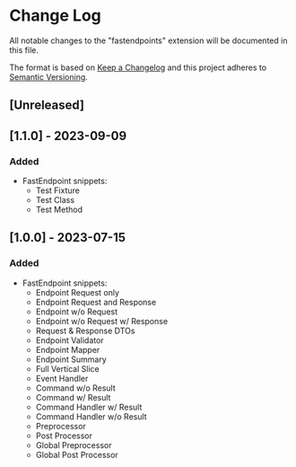 # Change Log

All notable changes to the "fastendpoints" extension will be documented in this file.

The format is based on [Keep a Changelog](https://keepachangelog.com/en/1.0.0/) and this project adheres to [Semantic Versioning](https://semver.org/spec/v2.0.0.html).

## [Unreleased]

## [1.1.0] - 2023-09-09
### Added
- FastEndpoint snippets:
  - Test Fixture
  - Test Class
  - Test Method
## [1.0.0] - 2023-07-15

### Added
- FastEndpoint snippets:
  - Endpoint Request only
  - Endpoint Request and Response
  - Endpoint w/o Request
  - Endpoint w/o Request w/ Response
  - Request & Response DTOs
  - Endpoint Validator
  - Endpoint Mapper
  - Endpoint Summary
  - Full Vertical Slice
  - Event Handler
  - Command w/o Result
  - Command w/ Result
  - Command Handler w/ Result
  - Command Handler w/o Result
  - Preprocessor
  - Post Processor
  - Global Preprocessor
  - Global Post Processor